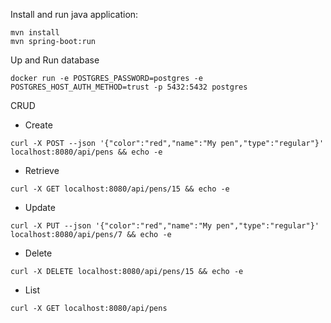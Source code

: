 Install and run java application:
```
mvn install
mvn spring-boot:run
```

Up and Run database

```
docker run -e POSTGRES_PASSWORD=postgres -e POSTGRES_HOST_AUTH_METHOD=trust -p 5432:5432 postgres
```

CRUD

* Create

```
curl -X POST --json '{"color":"red","name":"My pen","type":"regular"}' localhost:8080/api/pens && echo -e 
```

* Retrieve

```
curl -X GET localhost:8080/api/pens/15 && echo -e
```


* Update

```
curl -X PUT --json '{"color":"red","name":"My pen","type":"regular"}' localhost:8080/api/pens/7 && echo -e
```


* Delete

```
curl -X DELETE localhost:8080/api/pens/15 && echo -e
```

* List

```
curl -X GET localhost:8080/api/pens
```
